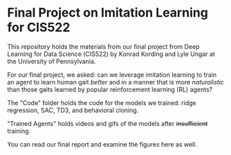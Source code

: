 # Final Project on Imitation Learning for CIS522
This repository holds the materials from our final project from Deep Learning for Data Science (CIS522) by Konrad Kording and Lyle Ungar at the University of Pennsylvania.

For our final project, we asked: can we leverage imitation learning to train an agent to learn human gait *better* and in a manner that is more *naturalistic* than those gaits learned by popular reinforcement learning (RL) agents?

The "Code" folder holds the code for the models we trained: ridge regression, SAC, TD3, and behavioral cloning.

"Trained Agents" holds videos and gifs of the models after ~~insufficient~~ training.

You can read our final report and examine the figures here as well.
